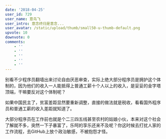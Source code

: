 ```yaml
---
date: '2018-04-25'
user_id: 729
user_name: 意鸟飞
user_intro: 意念终归是意念...
user_avatar: /static/upload/thumb/small50-u-thumb-default.png
upvote: 10
downvote: 0
comments:
    - ''
    - ''
    - ''
    - ''
    - ''
---
```


别看不少程序员翻墙出来讨论自由厌恶审查，实际上绝大部分程序员是拥护这个体制的，因为他们的收入一人能抵得上普通工薪十个人以上的收入，是妥妥的金字塔顶端，干嘛要反对这个体制呢？

如果中国民主了，贫富差距显然要重新调整，直接的做法就是税收，看看国外程序员和普通工薪的收入差距就知道了。

大部分程序员在工作前也就是个二三四五线甚至农村的姑娘小伙，本来对这个社会了解就不多，突然一下子暴富了，乐呵的享乐还来不及呢？你这时候去打扰人家的工作流程，去GitHub上放个政治敏感，不被抱怨才怪。

